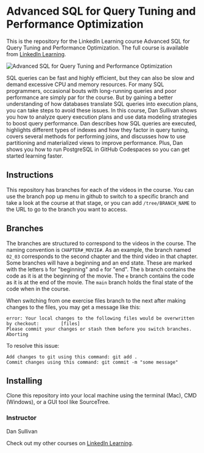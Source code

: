 # Advanced SQL for Query Tuning and Performance Optimization
This is the repository for the LinkedIn Learning course Advanced SQL for Query Tuning and Performance Optimization. The full course is available from [LinkedIn Learning][lil-course-url].

![Advanced SQL for Query Tuning and Performance Optimization][lil-thumbnail-url] 

SQL queries can be fast and highly efficient, but they can also be slow and demand excessive CPU and memory resources. For many SQL programmers, occasional bouts with long-running queries and poor performance are simply par for the course. But by gaining a better understanding of how databases translate SQL queries into execution plans, you can take steps to avoid these issues. In this course, Dan Sullivan shows you how to analyze query execution plans and use data modeling strategies to boost query performance. Dan describes how SQL queries are executed, highlights different types of indexes and how they factor in query tuning, covers several methods for performing joins, and discusses how to use partitioning and materialized views to improve performance. Plus, Dan shows you how to run PostgreSQL in GitHub Codespaces so you can get started learning faster.

## Instructions
This repository has branches for each of the videos in the course. You can use the branch pop up menu in github to switch to a specific branch and take a look at the course at that stage, or you can add `/tree/BRANCH_NAME` to the URL to go to the branch you want to access.

## Branches
The branches are structured to correspond to the videos in the course. The naming convention is `CHAPTER#_MOVIE#`. As an example, the branch named `02_03` corresponds to the second chapter and the third video in that chapter. 
Some branches will have a beginning and an end state. These are marked with the letters `b` for "beginning" and `e` for "end". The `b` branch contains the code as it is at the beginning of the movie. The `e` branch contains the code as it is at the end of the movie. The `main` branch holds the final state of the code when in the course.

When switching from one exercise files branch to the next after making changes to the files, you may get a message like this:

    error: Your local changes to the following files would be overwritten by checkout:        [files]
    Please commit your changes or stash them before you switch branches.
    Aborting

To resolve this issue:
	
    Add changes to git using this command: git add .
	Commit changes using this command: git commit -m "some message"

## Installing
Clone this repository into your local machine using the terminal (Mac), CMD (Windows), or a GUI tool like SourceTree.

### Instructor

Dan Sullivan 
                            


Check out my other courses on [LinkedIn Learning](https://www.linkedin.com/learning/instructors/dan-sullivan).

[lil-course-url]: https://www.linkedin.com/learning/advanced-sql-for-query-tuning-and-performance-optimization-22891253?dApp=59033956&leis=LAA
[lil-thumbnail-url]: https://media.licdn.com/dms/image/D560DAQFUKd9D1geeCA/learning-public-crop_288_512/0/1696622459826?e=2147483647&v=beta&t=WnMnefh6H8GWDFd5PmBuS4yf718Lo1tdlS_mkICXh98


